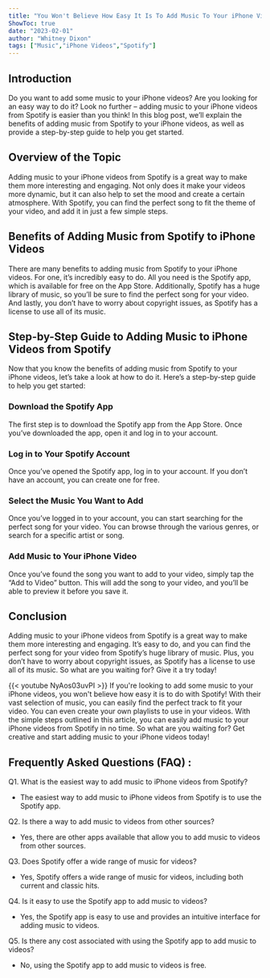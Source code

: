 ```yaml
---
title: "You Won't Believe How Easy It Is To Add Music To Your iPhone Videos From Spotify!"
ShowToc: true 
date: "2023-02-01"
author: "Whitney Dixon" 
tags: ["Music","iPhone Videos","Spotify"]
---
```

## Introduction

Do you want to add some music to your iPhone videos? Are you looking for an easy way to do it? Look no further – adding music to your iPhone videos from Spotify is easier than you think! In this blog post, we’ll explain the benefits of adding music from Spotify to your iPhone videos, as well as provide a step-by-step guide to help you get started.

## Overview of the Topic

Adding music to your iPhone videos from Spotify is a great way to make them more interesting and engaging. Not only does it make your videos more dynamic, but it can also help to set the mood and create a certain atmosphere. With Spotify, you can find the perfect song to fit the theme of your video, and add it in just a few simple steps. 

## Benefits of Adding Music from Spotify to iPhone Videos

There are many benefits to adding music from Spotify to your iPhone videos. For one, it’s incredibly easy to do. All you need is the Spotify app, which is available for free on the App Store. Additionally, Spotify has a huge library of music, so you’ll be sure to find the perfect song for your video. And lastly, you don’t have to worry about copyright issues, as Spotify has a license to use all of its music. 

## Step-by-Step Guide to Adding Music to iPhone Videos from Spotify

Now that you know the benefits of adding music from Spotify to your iPhone videos, let’s take a look at how to do it. Here’s a step-by-step guide to help you get started: 

### Download the Spotify App

The first step is to download the Spotify app from the App Store. Once you’ve downloaded the app, open it and log in to your account. 

### Log in to Your Spotify Account

Once you’ve opened the Spotify app, log in to your account. If you don’t have an account, you can create one for free. 

### Select the Music You Want to Add

Once you’ve logged in to your account, you can start searching for the perfect song for your video. You can browse through the various genres, or search for a specific artist or song. 

### Add Music to Your iPhone Video

Once you’ve found the song you want to add to your video, simply tap the “Add to Video” button. This will add the song to your video, and you’ll be able to preview it before you save it. 

## Conclusion

Adding music to your iPhone videos from Spotify is a great way to make them more interesting and engaging. It’s easy to do, and you can find the perfect song for your video from Spotify’s huge library of music. Plus, you don’t have to worry about copyright issues, as Spotify has a license to use all of its music. So what are you waiting for? Give it a try today!

{{< youtube NyAos03uvPI >}} 
If you're looking to add some music to your iPhone videos, you won't believe how easy it is to do with Spotify! With their vast selection of music, you can easily find the perfect track to fit your video. You can even create your own playlists to use in your videos. With the simple steps outlined in this article, you can easily add music to your iPhone videos from Spotify in no time. So what are you waiting for? Get creative and start adding music to your iPhone videos today!

## Frequently Asked Questions (FAQ) :
Q1. What is the easiest way to add music to iPhone videos from Spotify?
- The easiest way to add music to iPhone videos from Spotify is to use the Spotify app.

Q2. Is there a way to add music to videos from other sources?
- Yes, there are other apps available that allow you to add music to videos from other sources.

Q3. Does Spotify offer a wide range of music for videos?
- Yes, Spotify offers a wide range of music for videos, including both current and classic hits.

Q4. Is it easy to use the Spotify app to add music to videos?
- Yes, the Spotify app is easy to use and provides an intuitive interface for adding music to videos.

Q5. Is there any cost associated with using the Spotify app to add music to videos?
- No, using the Spotify app to add music to videos is free.



